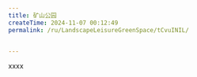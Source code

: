 ```yaml
---
title: 矿山公园
createTime: 2024-11-07 00:12:49
permalink: /ru/LandscapeLeisureGreenSpace/tCvuINIL/


---
```


xxxx
